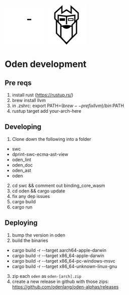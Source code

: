 ![logo-dark](./oden-dark.png#gh-dark-mode-only)
![logo-light](./oden-light.png#gh-light-mode-only)

# Oden development

## Pre reqs

1. install rust (https://rustup.rs/)
2. brew install llvm
3. in .zshrc: export PATH=$(brew --prefix llvm)/bin:$PATH
4. rustup target add your-arch-here

## Developing

1. Clone down the following into a folder

- swc
- dprint-swc-ecma-ast-view
- oden_lint
- oden_doc
- oden_ast
- oden

2. cd swc && comment out binding_core_wasm
3. cd oden && cargo update
4. fix any dep issues
5. cargo build
6. cargo run

## Deploying

1. bump the version in oden
2. build the binaries

- cargo build -r --target aarch64-apple-darwin
- cargo build -r --target x86_64-apple-darwin
- cargo build -r --target x86_64-pc-windows-msvc
- cargo build -r --target x86_64-unknown-linux-gnu

3. zip each `oden` as `oden-[arch].zip`
4. create a new release in github with those zips: https://github.com/odenlang/oden-alphas/releases
